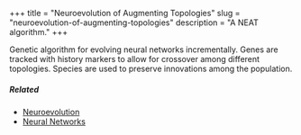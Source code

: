 +++
title = "Neuroevolution of Augmenting Topologies"
slug = "neuroevolution-of-augmenting-topologies"
description = "A NEAT algorithm."
+++

Genetic algorithm for evolving neural networks incrementally. Genes are tracked with history markers to allow for crossover among different topologies. Species are used to preserve innovations among the population. 

##### Related
- [Neuroevolution](/neuroevolution)
- [Neural Networks](/neural-networks)

